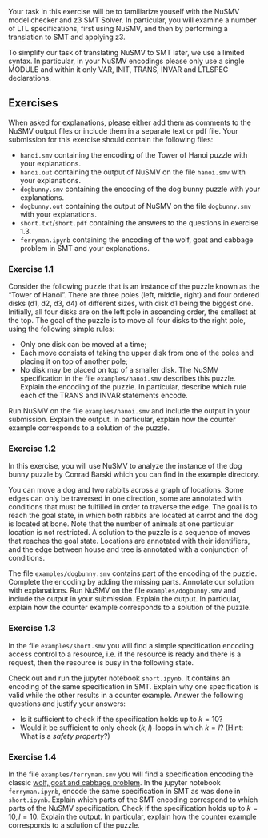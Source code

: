 Your task in this exercise will be to familiarize youself with the NuSMV model checker and z3 SMT Solver. In particular, you will examine a number of LTL specifications, first using NuSMV, and then by performing a translation to SMT and applying z3.

To simplify our task of translating NuSMV to SMT later, we use a limited syntax. In particular, in your NuSMV encodings please only use a single MODULE and within it only VAR, INIT, TRANS, INVAR and LTLSPEC declarations.

## Exercises

When asked for explanations, please either add them as comments to the NuSMV output files or include them in a separate text or pdf file. Your submission for this exercise should contain the following files:
- `hanoi.smv` containing the encoding of the Tower of Hanoi puzzle with your explanations.
- `hanoi.out` containing the output of NuSMV on the file `hanoi.smv` with your explanations.
- `dogbunny.smv` containing the encoding of the dog bunny puzzle with your explanations.
- `dogbunny.out` containing the output of NuSMV on the file `dogbunny.smv` with your explanations.
- `short.txt`/`short.pdf` containing the answers to the questions in exercise 1.3.
- `ferryman.ipynb` containing the encoding of the wolf, goat and cabbage problem in SMT and your explanations.

### Exercise 1.1

Consider the following puzzle that is an instance of the puzzle known as the “Tower of Hanoi”. There are three poles (left, middle, right) and four ordered disks (d1, d2, d3, d4) of different sizes, with disk d1 being the biggest one. Initially, all four disks are on the left pole in ascending order, the smallest at the top. The goal of the puzzle is to move all four disks to the right pole, using
the following simple rules:
- Only one disk can be moved at a time;
- Each move consists of taking the upper disk from one of the poles and placing it on top of another
pole;
- No disk may be placed on top of a smaller disk.
The NuSMV specification in the file `examples/hanoi.smv` describes this puzzle. Explain the encoding of the puzzle. In particular, describe which rule each of the TRANS and INVAR statements encode.

Run NuSMV on the file `examples/hanoi.smv` and include the output in your submission. Explain the output. In particular, explain how the counter example corresponds to a solution of the puzzle.

### Exercise 1.2

In this exercise, you will use NuSMV to analyze the instance of the dog bunny puzzle by Conrad Barski which you can find in the example directory.

You can move a dog and two rabbits across a graph of locations. Some edges can only be traversed in one direction, some are annotated with conditions that must be fulfilled in order to traverse the edge. The goal is to reach the goal state, in which both rabbits are located at carrot and the dog is located at bone. Note that the number of animals at one particular location is not restricted. A solution to the
puzzle is a sequence of moves that reaches the goal state. Locations
are annotated with their identifiers, and the edge between house and tree is annotated with a conjunction of conditions.

The file `examples/dogbunny.smv` contains part of the encoding of the puzzle. Complete the encoding by adding the missing parts. Annotate our solution with explanations. Run NuSMV on the file `examples/dogbunny.smv` and include the output in your submission. Explain the output. In particular, explain how the counter example corresponds to a solution of the puzzle.

### Exercise 1.3

In the file `examples/short.smv` you will find a simple specification encoding access control to a resource, i.e. if the resource is ready and there is a request, then the resource is busy in the following state.

Check out and run the jupyter notebook `short.ipynb`. It contains an encoding of the same specification in SMT. Explain why one specification is valid while the other results in a counter example. Answer the following questions and justify your answers:
- Is it sufficient to check if the specification holds up to $k=10$?
- Would it be sufficient to only check $(k, l)$-loops in which $k = l$? (Hint: What is a _safety property_?)

### Exercise 1.4

In the file `examples/ferryman.smv` you will find a specification encoding the classic [wolf, goat and cabbage problem](https://en.wikipedia.org/wiki/Wolf,_goat_and_cabbage_problem). In the jupyter notebook `ferryman.ipynb`, encode the same specification in SMT as was done in `short.ipynb`. Explain which parts of the SMT encoding correspond to which parts of the NuSMV specification. Check if the specification holds up to $k=10, l=10$. Explain the output. In particular, explain how the counter example corresponds to a solution of the puzzle.
